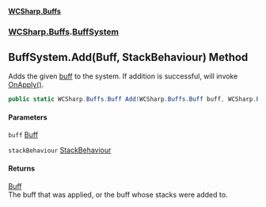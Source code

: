 #### [WCSharp.Buffs](README.md 'README')
### [WCSharp.Buffs](WCSharp.Buffs.md 'WCSharp.Buffs').[BuffSystem](WCSharp.Buffs.BuffSystem.md 'WCSharp.Buffs.BuffSystem')

## BuffSystem.Add(Buff, StackBehaviour) Method

Adds the given [buff](WCSharp.Buffs.BuffSystem.Add(WCSharp.Buffs.Buff,WCSharp.Buffs.StackBehaviour).md#WCSharp.Buffs.BuffSystem.Add(WCSharp.Buffs.Buff,WCSharp.Buffs.StackBehaviour).buff 'WCSharp.Buffs.BuffSystem.Add(WCSharp.Buffs.Buff, WCSharp.Buffs.StackBehaviour).buff') to the system. If addition is successful, will invoke [OnApply()](WCSharp.Buffs.Buff.OnApply().md 'WCSharp.Buffs.Buff.OnApply()').

```csharp
public static WCSharp.Buffs.Buff Add(WCSharp.Buffs.Buff buff, WCSharp.Buffs.StackBehaviour stackBehaviour=WCSharp.Buffs.StackBehaviour.None);
```
#### Parameters

<a name='WCSharp.Buffs.BuffSystem.Add(WCSharp.Buffs.Buff,WCSharp.Buffs.StackBehaviour).buff'></a>

`buff` [Buff](WCSharp.Buffs.Buff.md 'WCSharp.Buffs.Buff')

<a name='WCSharp.Buffs.BuffSystem.Add(WCSharp.Buffs.Buff,WCSharp.Buffs.StackBehaviour).stackBehaviour'></a>

`stackBehaviour` [StackBehaviour](WCSharp.Buffs.StackBehaviour.md 'WCSharp.Buffs.StackBehaviour')

#### Returns
[Buff](WCSharp.Buffs.Buff.md 'WCSharp.Buffs.Buff')  
The buff that was applied, or the buff whose stacks were added to.